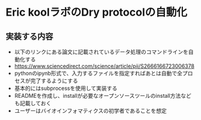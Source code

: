 # Eric koolラボのDry protocolの自動化
## 実装する内容
- 以下のリンクにある論文に記載されているデータ処理のコマンドラインを自動化する
- https://www.sciencedirect.com/science/article/pii/S2666166723006378
- pythonのipynb形式で、入力するファイルを指定すればあとは自動で全プロセスが完了するようにする
- 基本的にはsubprocessを使用して実装する
- READMEを作成し、installが必要なオープンソースツールのinstall方法なども記載しておく
- ユーザーはバイオインフォマティクスの初学者であることを想定
